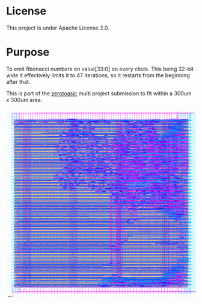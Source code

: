 
# License

This project is under Apache License 2.0.

# Purpose

To emit fibonacci numbers on value[33:0] on every clock. This being 32-bit
wide it effectively limits it to 47 iterations, so it restarts from the
beginning after that.

This is part of the [zerotoasic](https://www.zerotoasiccourse.com/) multi project submission to fit within a 300um x 300um area.

![GDSII](gds/wrapper_fibonacci.gds.png)
